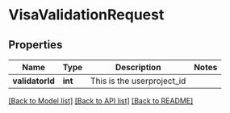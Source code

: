 # VisaValidationRequest

## Properties
Name | Type | Description | Notes
------------ | ------------- | ------------- | -------------
**validatorId** | **int** | This is the userproject_id | 

[[Back to Model list]](../README.md#documentation-for-models) [[Back to API list]](../README.md#documentation-for-api-endpoints) [[Back to README]](../README.md)


